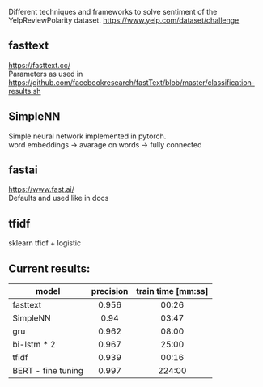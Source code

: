 Different techniques and frameworks to solve sentiment of the YelpReviewPolarity dataset.
https://www.yelp.com/dataset/challenge

## fasttext 
https://fasttext.cc/  
Parameters as used in https://github.com/facebookresearch/fastText/blob/master/classification-results.sh

## SimpleNN
Simple neural network implemented in pytorch.  
word embeddings -> avarage on words -> fully connected

## fastai  
https://www.fast.ai/  
Defaults and used like in docs

## tfidf
sklearn tfidf + logistic



## Current results:

| model        | precision     | train time [mm:ss]|
| ------------- |:-------------:| :-------------:|
| fasttext      |     0.956          |    00:26     |
| SimpleNN      |       0.94        |     03:47 |
| gru      |       0.962        |     08:00 |
| bi-lstm * 2      |       0.967 |     25:00 |
|  tfidf      |        0.939       |    00:16 |
|  BERT - fine tuning      |   0.997            |224:00 |
